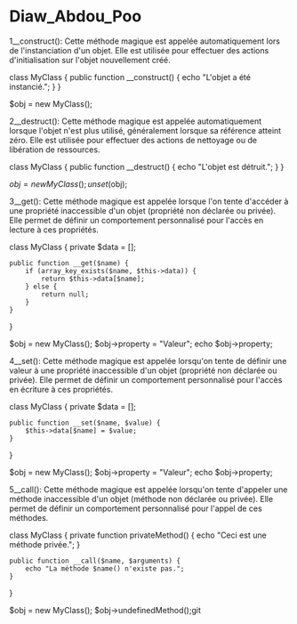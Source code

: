 # Diaw_Abdou_Poo
1__construct(): Cette méthode magique est appelée automatiquement lors de l'instanciation d'un objet. Elle est utilisée pour effectuer des actions d'initialisation sur l'objet nouvellement créé.

class MyClass {
    public function __construct() {
        echo "L'objet a été instancié.";
    }
}

$obj = new MyClass();

2__destruct(): Cette méthode magique est appelée automatiquement lorsque l'objet n'est plus utilisé, généralement lorsque sa référence atteint zéro. Elle est utilisée pour effectuer des actions de nettoyage ou de libération de ressources.

class MyClass {
    public function __destruct() {
        echo "L'objet est détruit.";
    }
}

$obj = new MyClass();
unset($obj);

3__get(): Cette méthode magique est appelée lorsque l'on tente d'accéder à une propriété inaccessible d'un objet (propriété non déclarée ou privée). Elle permet de définir un comportement personnalisé pour l'accès en lecture à ces propriétés.

class MyClass {
    private $data = [];

    public function __get($name) {
        if (array_key_exists($name, $this->data)) {
            return $this->data[$name];
        } else {
            return null;
        }
    }
}

$obj = new MyClass();
$obj->property = "Valeur"; 
echo $obj->property;

4__set(): Cette méthode magique est appelée lorsqu'on tente de définir une valeur à une propriété inaccessible d'un objet (propriété non déclarée ou privée). Elle permet de définir un comportement personnalisé pour l'accès en écriture à ces propriétés.

class MyClass {
    private $data = [];

    public function __set($name, $value) {
        $this->data[$name] = $value;
    }
}

$obj = new MyClass();
$obj->property = "Valeur"; 
echo $obj->property;

5__call(): Cette méthode magique est appelée lorsqu'on tente d'appeler une méthode inaccessible d'un objet (méthode non déclarée ou privée). Elle permet de définir un comportement personnalisé pour l'appel de ces méthodes.

class MyClass {
    private function privateMethod() {
        echo "Ceci est une méthode privée.";
    }

    public function __call($name, $arguments) {
        echo "La méthode $name() n'existe pas.";
    }
}

$obj = new MyClass();
$obj->undefinedMethod();git 